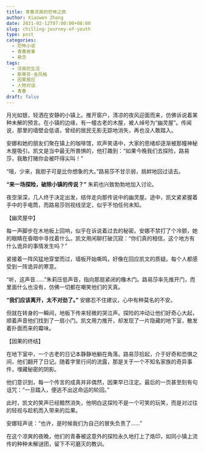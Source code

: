 ```yaml
---
title: 青春凉爽的恐怖之旅
author: Xiaowen Zhang
date: 2021-02-12T07:00:00+08:00
slug: chilling-journey-of-youth
type: post
categories:
  - 恐怖小说
  - 青春故事
  - 悬念
tags:
  - 凉爽的生活
  - 斯蒂芬·金风格
  - 因果报应
  - 人物对话
  - 青春
draft: false
---
```


月光如银，轻洒在安静的小镇上。推开窗户，清凉的夜风迎面而来，仿佛诉说着某种未解的预言。在小镇的边缘，有一幢古老的木屋，被人绰号为“幽灵屋”。传闻说，那里的墙壁会低语，曾经的居民无影无踪地消失，再也没人敢踏入。

安娜和她的朋友们聚在镇上的咖啡馆，欢声笑语中，大家的思绪却逐渐被那幢神秘木屋吸引。凯文是当中最无所畏惧的，他打趣到：“如果今晚我们去探险，路易莎，我敢打赌你会被吓得尖叫！”

“哦，少来，我胆子可是比你想象的大。”路易莎不甘示弱，挑衅地回过话去。

**“来一场探险，破除小镇的传说？”** 朱莉也兴致勃勃地加入讨论。

夜空渐深，几人终于决定出发，结伴走向那传说中的幽灵屋。途中，凯文紧紧握着手中的手电筒，而路易莎则视线坚定，似乎不怕任何未知。

【幽灵屋中】

每一声脚步在木地板上回响，似乎在诉说着过去的秘密。安娜不禁打了个冷颤，她的眼睛在昏暗中寻找着什么。凯文用闲聊打破沉寂：“你们真的相信，这个地方有什么诡异的事情发生吗？”

紧接着一阵风猛地穿堂而过，墙板开始嘶鸣，好像在回应凯文的质疑。每个人都感受到一阵诡异的寒意。

“听，这声音……”朱莉压低声音，指向那扇紧闭的橡木门。路易莎率先推开门，而里面什么也没有，仿佛一切都在嘲笑他们的天真。

**“我们应该离开，太不对劲了。”** 安娜忍不住建议，心中有种莫名的不安。

但就在转身的一瞬间，地板下传来轻微的哭泣声。探险的冲动让他们好奇心大起，顺着声音他们找到了一扇小门。凯文用力推开，却发现了一片隐藏的地下室，散发着扑面而来的霉味。

【因果的终结】

在地下室中，一个古老的日记本静静地躺在角落。路易莎拾起，介于好奇和恐惧之间，他们翻开了日记。随着字里行间的流露，那是关于一个不知名家族的奇异事件，埋藏秘密的阴影。

他们意识到，每一个传言的成真并非偶然，因果早已注定。最后的一页甚至刻有句诅咒：“一旦踏入，便逃不出这命运的轮回。”

此时，凯文的笑声已经黯然消失，他明白这探险不是一个可笑的玩笑，而是对过往的轻视与趁机而入带来的后果。

安娜轻声说：“也许，是时候我们为自己的冒失负责了……”

在这个凉爽的夜晚，他们的青春被这意外的探险永久地打上了烙印，如同小镇上流传的种种未解谜团，留下不可磨灭的教训。